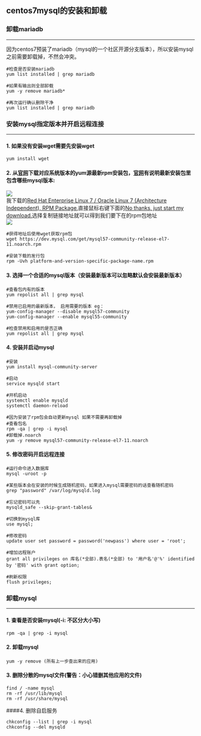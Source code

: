 ## centos7mysql的安装和卸载

### 卸载mariadb

---
因为centos7预装了mariadb（mysql的一个社区开源分支版本），所以安装mysql之前需要卸载掉，不然会冲突。

```
#检查是否安装mariadb
yum list installed | grep mariadb 

#如果有输出则全部卸载
yum -y remove mariadb*    

#再次运行确认删除干净
yum list installed | grep mariadb
```

### 安装mysql指定版本并开启远程连接

---
#### 1. 如果没有安装wget需要先安装wget

```
yum install wget 
```

[mysqlnet]: https://dev.mysql.com/downloads/repo/yum/

#### 2. 从[官网][mysqlnet]下载对应系统版本的yum源最新rpm安装包，[官网][mysqlnet]有说明最新安装包里包含哪些mysql版本:  
![](http://www.iwill.fun/media/blog/20180202/mysqldown.png)  
我下载的[Red Hat Enterprise Linux 7 / Oracle Linux 7 (Architecture Independent), RPM Package](https://dev.mysql.com/downloads/file/?id=470281),直接鼠标右键下面的[No thanks, just start my download.](https://dev.mysql.com/get/mysql57-community-release-el7-11.noarch.rpm)选择复制链接地址就可以得到我们要下在的rpm包地址  
![](http://www.iwill.fun/media/blog/20180202/mysqldowm2.png)  
	
```
#获得地址后使用wget获取rpm包
wget https://dev.mysql.com/get/mysql57-community-release-el7-11.noarch.rpm

#安装下载的发行包
rpm -Uvh platform-and-version-specific-package-name.rpm
```
	
	
#### 3. 选择一个合适的mysql版本（安装最新版本可以忽略默认会安装最新版本）
	
```
#查看包内有的版本
yum repolist all | grep mysql
	
#禁用已启用的最新版本， 启用需要的版本 eg：
yum-config-manager --disable mysql57-community
yum-config-manager --enable mysql55-community
	
#检查禁用和启用的是否正确
yum repolist all | grep mysql
```
	
#### 4. 安装并启动mysql
	
```
#安装
yum install mysql-community-server
	
#启动
service mysqld start
	
#开机启动
systemctl enable mysqld
systemctl daemon-reload
	
#因为安装了rpm包会自动更新mysql 如果不需要再卸载掉
#查看包名
rpm -qa | grep -i mysql
#卸载掉.noarch
yum -y remove mysql57-community-release-el7-11.noarch
```
	
#### 5. 修改密码开启远程连接
	
```
#运行命令进入数据库
mysql -uroot -p
	
#某些版本会在安装的时候生成随机密码，如果进入mysql需要密码的话查看随机密码
grep "password" /var/log/mysqld.log
	
#忘记密码可以先
mysqld_safe --skip-grant-tables&
	
#切换到mysql库
use mysql;
	
#修改密码
update user set password = password('newpass') where user = 'root';
	
#增加远程账户
grant all privileges on 库名(*全部).表名(*全部) to '用户名'@'%' identified by '密码' with grant option;
	
#刷新权限
flush privileges;
```

### 卸载mysql

---
#### 1. 查看是否安装mysql(-i: 不区分大小写)
	
```
rpm -qa | grep -i mysql
```
	
#### 2. 卸载mysql
	
```
yum -y remove (所有上一步查出来的应用)
```
	
#### 3. 删除分散的mysql文件(警告：小心错删其他应用的文件)

```
find / -name mysql
rm -rf /usr/lib/mysql
rm -rf /usr/share/mysql
```

####4. 删除自启服务
	
```
chkconfig --list | grep -i mysql
chkconfig --del mysqld
```
